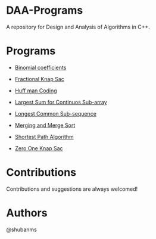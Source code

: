 # DAA-Programs
A repository for Design and Analysis of Algorithms in C++.

# Programs
- [Binomial coefficients](https://github.com/shubanms/DAA-Programs/blob/87e1b0709e8a2e0452901871cf15113965680f65/Programs/BinomialCoefficients.cpp)

- [Fractional Knap Sac](https://github.com/shubanms/DAA-Programs/blob/87e1b0709e8a2e0452901871cf15113965680f65/Programs/FractionalKnapSac.cpp)

- [Huff man Coding](https://github.com/shubanms/DAA-Programs/blob/87e1b0709e8a2e0452901871cf15113965680f65/Programs/HuffManCoding.cpp)

- [Largest Sum for Continuos Sub-array](https://github.com/shubanms/DAA-Programs/blob/87e1b0709e8a2e0452901871cf15113965680f65/Programs/LargestSumContinousSubarray.CPP)

- [Longest Common Sub-sequence](https://github.com/shubanms/DAA-Programs/blob/87e1b0709e8a2e0452901871cf15113965680f65/Programs/LongestCommonSubSequence.cpp)

- [Merging and Merge Sort](https://github.com/shubanms/DAA-Programs/blob/87e1b0709e8a2e0452901871cf15113965680f65/Programs/MergeSortAndMerging.cpp)

- [Shortest Path Algorithm](https://github.com/shubanms/DAA-Programs/blob/87e1b0709e8a2e0452901871cf15113965680f65/Programs/ShortestPathAlgorithm.cpp)

- [Zero One Knap Sac](https://github.com/shubanms/DAA-Programs/blob/87e1b0709e8a2e0452901871cf15113965680f65/Programs/ZeroOneKnapSac.cpp)



# Contributions
Contributions and suggestions are always welcomed!

# Authors
@shubanms